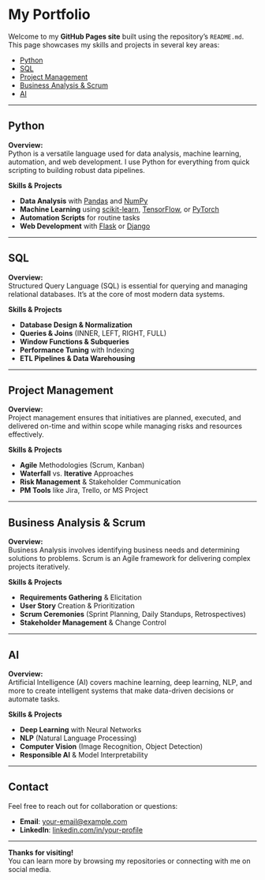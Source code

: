# My Portfolio

Welcome to my **GitHub Pages site** built using the repository’s `README.md`. This page showcases my skills and projects in several key areas:

- [Python](#python)
- [SQL](#sql)
- [Project Management](#project-management)
- [Business Analysis & Scrum](#business-analysis--scrum)
- [AI](#ai)

---

## Python

**Overview:**  
Python is a versatile language used for data analysis, machine learning, automation, and web development. I use Python for everything from quick scripting to building robust data pipelines.

**Skills & Projects**  
- **Data Analysis** with [Pandas](https://pandas.pydata.org/) and [NumPy](https://numpy.org/)  
- **Machine Learning** using [scikit-learn](https://scikit-learn.org/), [TensorFlow](https://www.tensorflow.org/), or [PyTorch](https://pytorch.org/)  
- **Automation Scripts** for routine tasks  
- **Web Development** with [Flask](https://flask.palletsprojects.com/) or [Django](https://www.djangoproject.com/)

---

## SQL

**Overview:**  
Structured Query Language (SQL) is essential for querying and managing relational databases. It’s at the core of most modern data systems.

**Skills & Projects**  
- **Database Design & Normalization**  
- **Queries & Joins** (INNER, LEFT, RIGHT, FULL)  
- **Window Functions & Subqueries**  
- **Performance Tuning** with Indexing  
- **ETL Pipelines & Data Warehousing**

---

## Project Management

**Overview:**  
Project management ensures that initiatives are planned, executed, and delivered on-time and within scope while managing risks and resources effectively.

**Skills & Projects**  
- **Agile** Methodologies (Scrum, Kanban)  
- **Waterfall** vs. **Iterative** Approaches  
- **Risk Management** & Stakeholder Communication  
- **PM Tools** like Jira, Trello, or MS Project

---

## Business Analysis & Scrum

**Overview:**  
Business Analysis involves identifying business needs and determining solutions to problems. Scrum is an Agile framework for delivering complex projects iteratively.

**Skills & Projects**  
- **Requirements Gathering** & Elicitation  
- **User Story** Creation & Prioritization  
- **Scrum Ceremonies** (Sprint Planning, Daily Standups, Retrospectives)  
- **Stakeholder Management** & Change Control

---

## AI

**Overview:**  
Artificial Intelligence (AI) covers machine learning, deep learning, NLP, and more to create intelligent systems that make data-driven decisions or automate tasks.

**Skills & Projects**  
- **Deep Learning** with Neural Networks  
- **NLP** (Natural Language Processing)  
- **Computer Vision** (Image Recognition, Object Detection)  
- **Responsible AI** & Model Interpretability

---

## Contact

Feel free to reach out for collaboration or questions:

- **Email**: [your-email@example.com](mailto:your-email@example.com)
- **LinkedIn**: [linkedin.com/in/your-profile](https://linkedin.com/in/your-profile)

---

**Thanks for visiting!**  
You can learn more by browsing my repositories or connecting with me on social media.
